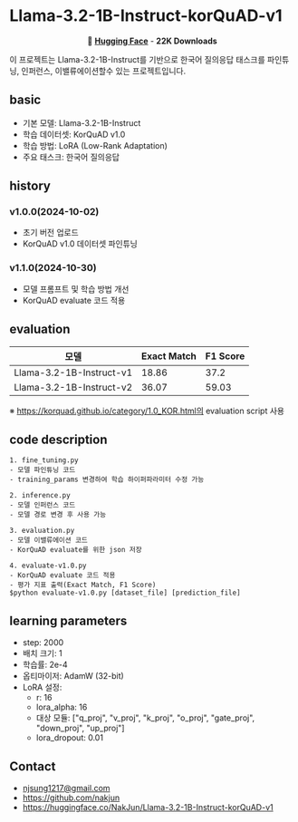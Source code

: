 # Llama-3.2-1B-Instruct-korQuAD-v1
<div align="center">

🤗 [**Hugging Face**](https://huggingface.co/NakJun/Llama-3.2-1B-Instruct-korQuAD-v1) - **22K Downloads**  

</div>

이 프로젝트는 Llama-3.2-1B-Instruct를 기반으로 한국어 질의응답 태스크를 파인튜닝, 인퍼런스, 이밸류에이션할수 있는 프로젝트입니다.

## basic
- 기본 모델: Llama-3.2-1B-Instruct
- 학습 데이터셋: KorQuAD v1.0
- 학습 방법: LoRA (Low-Rank Adaptation)
- 주요 태스크: 한국어 질의응답

## history
### v1.0.0(2024-10-02)
- 초기 버전 업로드
- KorQuAD v1.0 데이터셋 파인튜닝

### v1.1.0(2024-10-30)
- 모델 프롬프트 및 학습 방법 개선
- KorQuAD evaluate 코드 적용

## evaluation
| 모델 | Exact Match | F1 Score |
|------|-------------|----------|
| Llama-3.2-1B-Instruct-v1 | 18.86 | 37.2 |
| Llama-3.2-1B-Instruct-v2 | 36.07 | 59.03 |
※ https://korquad.github.io/category/1.0_KOR.html의 evaluation script 사용

## code description
```
1. fine_tuning.py
- 모델 파인튜닝 코드
- training_params 변경하여 학습 하이퍼파라미터 수정 가능

2. inference.py
- 모델 인퍼런스 코드
- 모델 경로 변경 후 사용 가능

3. evaluation.py
- 모델 이밸류에이션 코드
- KorQuAD evaluate를 위한 json 저장

4. evaluate-v1.0.py
- KorQuAD evaluate 코드 적용
- 평가 지표 출력(Exact Match, F1 Score)
$python evaluate-v1.0.py [dataset_file] [prediction_file]
```

## learning parameters
- step: 2000
- 배치 크기: 1
- 학습률: 2e-4
- 옵티마이저: AdamW (32-bit)
- LoRA 설정:
  - r: 16
  - lora_alpha: 16
  - 대상 모듈: ["q_proj", "v_proj", "k_proj", "o_proj", "gate_proj", "down_proj", "up_proj"]
  - lora_dropout: 0.01

## Contact
- njsung1217@gmail.com
- https://github.com/nakjun
- https://huggingface.co/NakJun/Llama-3.2-1B-Instruct-korQuAD-v1
